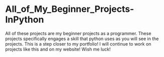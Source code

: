 # All_of_My_Beginner_Projects-InPython
All of these projects are my beginner projects as a programmer. These projects specifically engages a skill that python uses as you will see in the projects. 
This is a step closer to my portfolio! I will continue to work on projects like this and on my website! Wish me luck!
